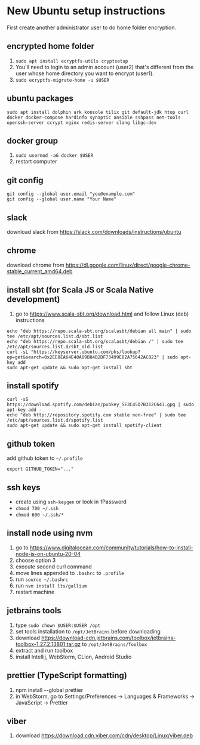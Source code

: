 New Ubuntu setup instructions
=============================

First create another administrator user to do home folder encryption.

encrypted home folder
---------------------

1. `sudo apt install ecryptfs-utils cryptsetup`
2. You'll need to login to an admin account (user2) that's different from the user whose home directory you want to encrypt (user1).
3. `sudo ecryptfs-migrate-home -u $USER`

ubuntu packages
---------------

`sudo apt install dolphin ark konsole tilix git default-jdk htop curl docker docker-compose hardinfo synaptic ansible sshpass net-tools openssh-server ccrypt nginx redis-server clang libgc-dev`

docker group
------------

1. `sudo usermod -aG docker $USER`
2. restart computer

git config
----------

```
git config --global user.email "you@example.com"
git config --global user.name "Your Name"
```

slack
-----

download slack from https://slack.com/downloads/instructions/ubuntu

chrome
------

download chrome from https://dl.google.com/linux/direct/google-chrome-stable_current_amd64.deb

install sbt (for Scala JS or Scala Native development)
------------------------------------------------------

1. go to https://www.scala-sbt.org/download.html and follow Linux (deb) instructions

```
echo "deb https://repo.scala-sbt.org/scalasbt/debian all main" | sudo tee /etc/apt/sources.list.d/sbt.list
echo "deb https://repo.scala-sbt.org/scalasbt/debian /" | sudo tee /etc/apt/sources.list.d/sbt_old.list
curl -sL "https://keyserver.ubuntu.com/pks/lookup?op=get&search=0x2EE0EA64E40A89B84B2DF73499E82A75642AC823" | sudo apt-key add
sudo apt-get update && sudo apt-get install sbt
```

install spotify
---------------

```
curl -sS https://download.spotify.com/debian/pubkey_5E3C45D7B312C643.gpg | sudo apt-key add - 
echo "deb http://repository.spotify.com stable non-free" | sudo tee /etc/apt/sources.list.d/spotify.list
sudo apt-get update && sudo apt-get install spotify-client
```

github token
------------

add github token to `~/.profile`

```
export GITHUB_TOKEN="..."
```

ssh keys
--------

- create using `ssh-keygen` or look in 1Password
- `chmod 700 ~/.ssh`
- `chmod 600 ~/.ssh/*`

install node using nvm
----------------------

1. go to https://www.digitalocean.com/community/tutorials/how-to-install-node-js-on-ubuntu-20-04
2. choose option 3
3. execute second curl command
4. move lines appended to `.bashrc` to `.profile`
5. run `source ~/.bashrc`
6. run `nvm install lts/gallium`
7. restart machine

jetbrains tools
---------------

1. type `sudo chown $USER:$USER /opt`
2. set tools installation to `/opt/JetBrains` before downloading
3. download https://download-cdn.jetbrains.com/toolbox/jetbrains-toolbox-1.27.2.13801.tar.gz to `/opt/JetBrains/Toolbox`
4. extract and run toolbox
5. install Intellij, WebStorm, CLion, Android Studio

prettier (TypeScript formatting)
--------------------------------

1. npm install --global prettier
2. in WebStorm, go to Settings/Preferences -> Languages & Frameworks -> JavaScript -> Prettier

viber
-----

1. download https://download.cdn.viber.com/cdn/desktop/Linux/viber.deb

